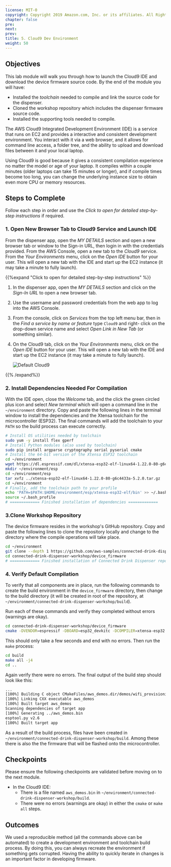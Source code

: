 ```yaml
---
license: MIT-0
copyright: Copyright 2019 Amazon.com, Inc. or its affiliates. All Rights Reserved.
chapter: false
pre: 
next: 
prev: 
title: 5. Cloud9 Dev Environment
weight: 50
---
```


## Objectives

This lab module will walk you through how to launch the Cloud9 IDE and download the device firmware source code. By the end of the module you will have:

* Installed the *toolchain* needed to compile and link the source code for the dispenser.
* Cloned the workshop repository which includes the dispenser firmware source code.
* Installed the supporting tools needed to compile.

The AWS Cloud9 Integrated Development Environment (IDE) is a service that runs on EC2 and provides a interactive and consistent development environment. You interact with it via a web browser, and it allows for command line access, a folder tree, and the ability to upload and download files between it and your local laptop.

Using Cloud9 is good because it gives a consistent compilation experience no matter the model or age of your laptop. It compiles within a couple minutes (older laptops can take 15 minutes or longer), and if compile times become too long, you can change the underlying instance size to obtain even more CPU or memory resources.

## Steps to Complete

Follow each step in order and use the *Click to open for detailed step-by-step instructions* if required.

### 1. Open New Browser Tab to Cloud9 Service and Launch IDE

From the dispenser app, open the *MY DETAILS* section and open a new browser tab or window to the Sign-in URL, then login in with the credentials provided. From the AWS Console, open a new tab to the *Cloud9* service. From the *Your Environments* menu, click on the *Open IDE* button for your user. This will open a new tab with the IDE and start up the EC2 instance (it may take a minute to fully launch).


{{%expand "Click to open for detailed step-by-step instructions" %}}

1. In the dispenser app, open the *MY DETAILS* section and click on the *Sign-In URL* to open a new browser tab. 
1. Use the username and password credentials from the web app to log into the AWS Console.
1. From the console, click on *Services* from the top left menu bar, then in the *Find a service by name or feature* type `Cloud9` and right- click on the drop-down service name and select *Open Link in New Tab* (or something similar).
1. On the Cloud9 tab, click on the *Your Environments* menu, click on the *Open IDE* button for your user. This will open a new tab with the IDE and start up the EC2 instance (it may take a minute to fully launch).

    ![Default Cloud9](/images/lab5_default_cloud9.png)

{{% /expand%}}

### 2. Install Dependencies Needed For Compilation

With the IDE open, close the *Welcome* tab, and the click the green circled plus icon and select *New terminal* which will open a command line in the `~/environment` directory. Copy and paste the following lines in the terminal window to install the dependencies and the Xtensa toolchain for the microcontroller (ESP32). The final commands will add the toolchain to your `PATH` so the build process can execute correctly.

```bash
# Install OS utilities needed by toolchain
sudo yum -y install flex gperf
# Install Python modules (also used by toolchain)
sudo pip install argparse cryptography serial pyserial cmake
# Install the 64-bit version of the Xtensa ESP32 toolchain
cd ~/environment
wget https://dl.espressif.com/dl/xtensa-esp32-elf-linux64-1.22.0-80-g6c4433a-5.2.0.tar.gz
mkdir ~/environment/esp
cd ~/environment/esp
tar xvfz ../xtensa-esp32-elf-linux64-1.22.0-80-g6c4433a-5.2.0.tar.gz
cd ~/environment
# Finally, add the toolchain path to your profile
echo 'PATH=$PATH:$HOME/environment/esp/xtensa-esp32-elf/bin' >> ~/.bash_profile
source ~/.bash_profile
# ============= Finished installation of dependencies =============
```

### 3.Clone Workshop Repository

The device firmware resides in the workshop's GitHub repository. Copy and paste the following lines to clone the repository locally and change to the directory where the compile operations will take place.

```bash
cd ~/environment
git clone --depth 1 https://github.com/aws-samples/connected-drink-dispenser-workshop.git
cd connected-drink-dispenser-workshop/device_firmware
# ============= Finished installation of Connected Drink Dispenser repository =============
```

### 4. Verify Default Compilation

To verify that all components are in place, run the following commands to create the build environment in the `device_firmware` directory, then change to the build directory (it will be created in root of the repository, at `~/environment/connected-drink-dispenser-workshop/build`). 

Run each of these commands and verify they completed without errors (warnings are okay).

```bash
cd connected-drink-dispenser-workshop/device_firmware
cmake -DVENDOR=espressif -DBOARD=esp32_devkitc -DCOMPILER=xtensa-esp32 -S . -B ./build
```
This should only take a few seconds and end with no errors. Then run the `make` process:
```bash
cd build
make all -j4
cd ..
```

Again verify there were no errors. The final output of the build step should look like this:

```bash
...
[100%] Building C object CMakeFiles/aws_demos.dir/demos/wifi_provisioning/aws_wifi_connect_task.c.obj
[100%] Linking CXX executable aws_demos
[100%] Built target aws_demos
Scanning dependencies of target app
[100%] Generating ../aws_demos.bin
esptool.py v2.6
[100%] Built target app
```

As a result of the build process, files have been created in `~/environment/connected-drink-dispenser-workshop/build`. Among these there is also the the firmware that will be flashed onto the microcontroller.

## Checkpoints

Please ensure the following checkpoints are validated before moving on to the next module.

* In the Cloud9 IDE:
    * There is a file named `aws_demos.bin` in `~/environment/connected-drink-dispenser-workshop/build`.
    * There were no errors (warnings are okay) in either the `cmake` or `make all` steps.

## Outcomes

We used a reproducible method (all the commands above can be automated) to create a development environment and toolchain build process. By doing this, you can always recreate the environment if something gets corrupted. Having the ability to quickly iterate in changes is an important factor in developing firmware.